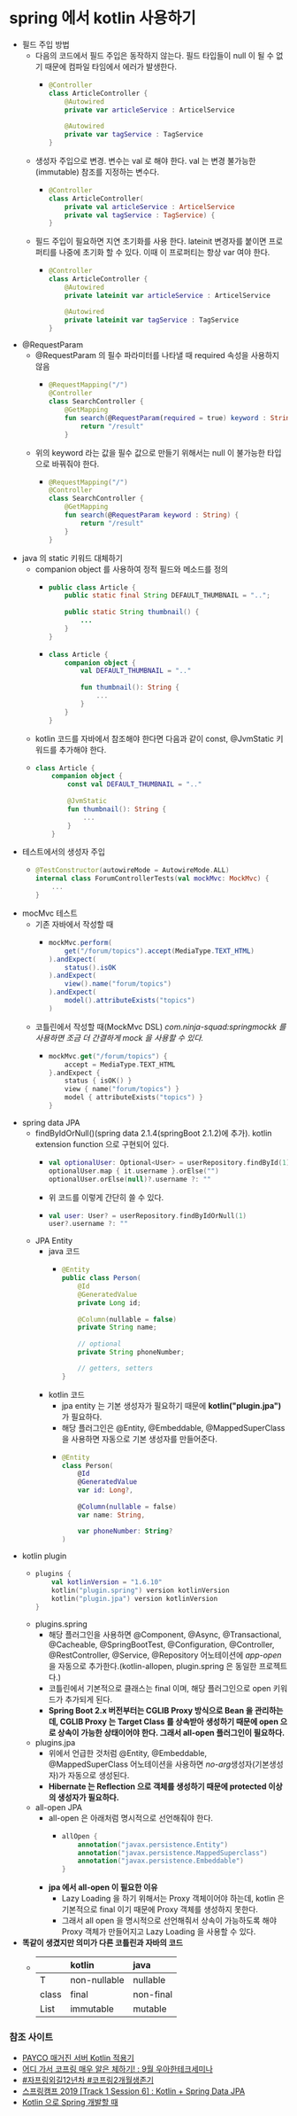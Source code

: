 # spring 에서 kotlin 사용하기

- 필드 주입 방법
  - 다음의 코드에서 필드 주입은 동작하지 않는다. 필드 타입들이 null 이 될 수 없기 때문에 컴파일 타임에서 에러가 발생한다.
    - ~~~kotlin
      @Controller
      class ArticleController {
          @Autowired
          private var articleService : ArticelService
       
          @Autowired
          private var tagService : TagService
      }
      ~~~
  - 생성자 주입으로 변경. 변수는 val 로 해야 한다. val 는 변경 불가능한(immutable) 참조를 지정하는 변수다.
    - ~~~Kotlin
      @Controller
      class ArticleController(
          private val articleService : ArticelService
          private val tagService : TagService) {
      }
      ~~~
  - 필드 주입이 필요하면 지연 초기화를 사용 한다. lateinit 변경자를 붙이면 프로퍼티를 나중에 초기화 할 수 있다. 이때 이 프로퍼티는 항상 var 여야 한다.
    - ~~~kotlin 
      @Controller
      class ArticleController {
          @Autowired
          private lateinit var articleService : ArticelService

          @Autowired
          private lateinit var tagService : TagService
      }
      ~~~
- @RequestParam
  - @RequestParam 의 필수 파라미터를 나타낼 때 required 속성을 사용하지 않음
    - ~~~ kotlin
      @RequestMapping("/")
      @Controller
      class SearchController {
          @GetMapping
          fun search(@RequestParam(required = true) keyword : String?) {
              return "/result"
          }
      ~~~
  - 위의 keyword 라는 값을 필수 값으로 만들기 위해서는 null 이 불가능한 타입으로 바꿔줘야 한다.
    - ~~~ kotlin
      @RequestMapping("/")
      @Controller
      class SearchController {
          @GetMapping
          fun search(@RequestParam keyword : String) {
              return "/result"
          }
      }
      ~~~
- java 의 static 키워드 대체하기
  - companion object 를 사용하여 정적 필드와 메소드를 정의
    - ~~~java
      public class Article {
          public static final String DEFAULT_THUMBNAIL = "..";
         
          public static String thumbnail() {
              ...
          }
      }
      ~~~
    - ~~~kotlin
      class Article {
          companion object {
              val DEFAULT_THUMBNAIL = ".."
              
              fun thumbnail(): String {
                  ...
              }
          }
      }
      ~~~
  - kotlin 코드를 자바에서 참조해야 한다면 다음과 같이 const, @JvmStatic 키워드를 추가해야 한다.
  - ~~~kotlin
    class Article {
        companion object {
            const val DEFAULT_THUMBNAIL = ".."
            
            @JvmStatic
            fun thumbnail(): String {
                ...
            }
        }
    ~~~
- 테스트에서의 생성자 주입 
  - ~~~kotlin
    @TestConstructor(autowireMode = AutowireMode.ALL)
    internal class ForumControllerTests(val mockMvc: MockMvc) {
        ...
    }
    ~~~
- mocMvc 테스트
  - 기존 자바에서 작성할 때 
    - ~~~java
      mockMvc.perform(
          get("/forum/topics").accept(MediaType.TEXT_HTML)
      ).andExpect(
          status().isOK
      ).andExpect(
          view().name("forum/topics")
      ).andExpect(
          model().attributeExists("topics")
      )
      ~~~
  - 코틀린에서 작성할 때(MockMvc DSL) *com.ninja-squad:springmockk 를 사용하면 조금 더 간결하게 mock 을 사용할 수 있다.*
    - ~~~kotlin
      mockMvc.get("/forum/topics") {
          accept = MediaType.TEXT_HTML
      }.andExpect {
          status { isOK() }
          view { name("forum/topics") }
          model { attributeExists("topics") }
      }
      ~~~
- spring data JPA
  - findByIdOrNull()(spring data 2.1.4(springBoot 2.1.2)에 추가). kotlin extension function 으로 구현되어 있다.
    - ~~~ kotlin
      val optionalUser: Optional<User> = userRepository.findById(1)
      optionalUser.map { it.username }.orElse("")
      optionalUser.orElse(null)?.username ?: ""
      ~~~
    - 위 코드를 이렇게 간단히 쓸 수 있다.
    - ~~~kotlin
      val user: User? = userRepository.findByIdOrNull(1)
      user?.username ?: ""
      ~~~
  - JPA Entity
    - java 코드
      - ~~~java
        @Entity
        public class Person(
            @Id
            @GeneratedValue
            private Long id;
            
            @Column(nullable = false)
            private String name;
            
            // optional
            private String phoneNumber;
        
            // getters, setters
        }
        ~~~
    - kotlin 코드
      - jpa entity 는 기본 생성자가 필요하기 때문에 **kotlin("plugin.jpa")** 가 필요하다. 
      - 해당 플러그인은 @Entity, @Embeddable, @MappedSuperClass 을 사용하면 자동으로 기본 생성자를 만들어준다.
      - ~~~kotlin
        @Entity
        class Person(
            @Id
            @GeneratedValue
            var id: Long?,
          
            @Column(nullable = false)
            var name: String,
        
            var phoneNumber: String?
        )
        ~~~
- kotlin plugin
  - ~~~kotlin
    plugins {
        val kotlinVersion = "1.6.10"
        kotlin("plugin.spring") version kotlinVersion
        kotlin("plugin.jpa") version kotlinVersion
    }
    ~~~
  - plugins.spring 
    - 해당 플러그인을 사용하면 @Component, @Async, @Transactional, @Cacheable, @SpringBootTest, @Configuration, 
    @Controller, @RestController, @Service, @Repository 어노테이션에 *app-open*을 자동으로 추가한다.(kotlin-allopen, plugin.spring 은 동일한 프로젝트다.)
    - 코틀린에서 기본적으로 클래스는 final 이며, 해당 플러그인으로 open 키워드가 추가되게 된다.
    - **Spring Boot 2.x 버전부터는 CGLIB Proxy 방식으로 Bean 을 관리하는데,  CGLIB Proxy 는 Target Class 를 상속받아 생성하기 때문에 
    open 으로 상속이 가능한 상태이어야 한다. 그래서 all-open 플러그인이 필요하다.**
  - plugins.jpa
    - 위에서 언급한 것처럼 @Entity, @Embeddable, @MappedSuperClass 어노테이션을 사용하면 *no-arg*생성자(기본생성자)가 자동으로 생성된다.
    - **Hibernate 는 Reflection 으로 객체를 생성하기 때문에 protected 이상의 생성자가 필요하다.**
  - all-open JPA
    - all-open 은 아래처럼 명시적으로 선언해줘야 한다.
      - ~~~kotlin
        allOpen {
            annotation("javax.persistence.Entity")
            annotation("javax.persistence.MappedSuperclass")
            annotation("javax.persistence.Embeddable")
        }
        ~~~
    - **jpa 에서 all-open 이 필요한 이유**
      - Lazy Loading 을 하기 위해서는 Proxy 객체이어야 하는데, kotlin 은 기본적으로 final 이기 때문에 Proxy 객체를 생성하지 못한다. 
      - 그래서 all open 을 명시적으로 선언해줘서 상속이 가능하도록 해야 Proxy 객체가 만들어지고 Lazy Loading 을 사용할 수 있다.
- **똑같이 생겼지만 의미가 다른 코틀린과 자바의 코드** 
  - |        | kotlin |java|
    |:---|:---|:---|
    | T       |non-nullable|nullable|
    | class   | final      |non-final|
    | List<T> | immutable  |mutable|

### 참조 사이트

- [PAYCO 매거진 서버 Kotlin 적용기](https://www.youtube.com/watch?v=wiJqu7xoH58)
- [어디 가서 코프링 매우 알은 체하기! : 9월 우아한테크세미나](https://www.youtube.com/watch?v=ewBri47JWII&list=PLgXGHBqgT2TtGi82mCZWuhMu-nQy301ew)
- [#자프링외길12년차 #코프링2개월생존기](https://www.youtube.com/watch?v=RBQOlv0aRl4)
- [스프링캠프 2019 [Track 1 Session 6] : Kotlin + Spring Data JPA](https://www.youtube.com/watch?v=Ou_-DFaAUhQ)
- [Kotlin 으로 Spring 개발할 때](https://cheese10yun.github.io/spring-kotlin/)